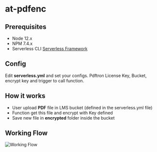 # at-pdfenc

## Prerequisites

* Node 12.x
* NPM 7.4.x
* Serverless CLI [Serverless Framework](Serverless.com.br)

## Config
Edit **serverless.yml** and set your configs. Pdftron License Key, Bucket,
encrypt key and trigger to call function.

## How it works

* User upload **PDF** file in LMS bucket (defined in the serverless.yml file)
* Function get this file and encrypt with Key defined
* Save new file in **encrypted** folder inside the bucket

## Working Flow
![Working Flow](https://i.imgur.com/l64WfCQ.png)

